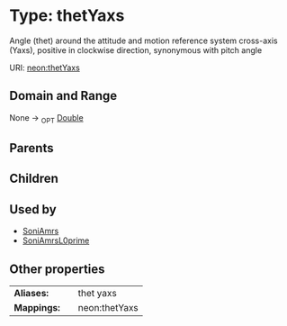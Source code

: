 
# Type: thetYaxs


Angle (thet) around the attitude and motion reference system cross-axis (Yaxs), positive in clockwise direction, synonymous with pitch angle

URI: [neon:thetYaxs](https://data.neonscience.org/thetYaxs)


## Domain and Range

None ->  <sub>OPT</sub> [Double](types/Double.md)

## Parents


## Children


## Used by

 * [SoniAmrs](SoniAmrs.md)
 * [SoniAmrsL0prime](SoniAmrsL0prime.md)

## Other properties

|  |  |  |
| --- | --- | --- |
| **Aliases:** | | thet yaxs |
| **Mappings:** | | neon:thetYaxs |

